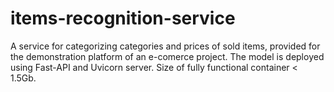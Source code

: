 # items-recognition-service

A service for categorizing categories and prices of sold items, provided for the demonstration platform of an e-comerce project.
The model is deployed using Fast-API and Uvicorn server. Size of fully functional container < 1.5Gb.
